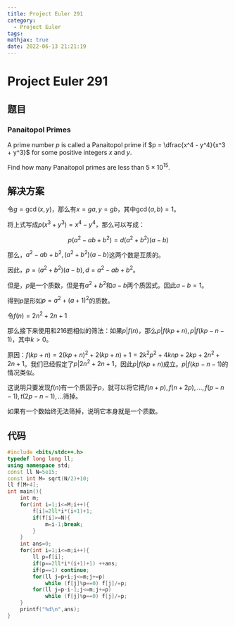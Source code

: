 ```yaml
---
title: Project Euler 291
category:
  - Project Euler
tags:
mathjax: true
date: 2022-06-13 21:21:19
---
```


<escape><!-- more --></escape>

# Project Euler 291

## 题目

### Panaitopol Primes

A prime number $p$ is called a Panaitopol prime if $p = \dfrac{x^4 - y^4}{x^3 + y^3}$ for some positive integers $x$ and $y$.

Find how many Panaitopol primes are less than $5\times10^{15}$.

## 解决方案

令$g=\gcd(x,y)$，那么有$x=ga,y=gb$，其中$\gcd(a,b)=1$。

将上式写成$p(x^3+y^3)=x^4-y^4$，那么可以写成：

$$p(a^2-ab+b^2)=d(a^2+b^2)(a-b)$$

那么，$a^2-ab+b^2,(a^2+b^2)(a-b)$这两个数是互质的。

因此，$p=(a^2+b^2)(a-b),d=a^2-ab+b^2$。

但是，$p$是一个质数，但是有$a^2+b^2$和$a-b$两个质因式。因此$a-b=1$。

得到$p$是形如$p=a^2+(a+1)^2$的质数。

令$f(n)=2n^2+2n+1$

那么接下来使用和216题相似的筛法：如果$p|f(n)$，那么$p|f(kp+n),p|f(kp-n-1)$，其中$k>0$。

原因：$f(kp+n)=2(kp+n)^2+2(kp+n)+1 = 2k^2p^2+4knp+2kp+2n^2+2n+1$。我们已经假定了$p|2n^2+2n+1$，因此$p|f(kp+n)$成立。$p|f(kp-n-1)$的情况类似。

这说明只要发现$f(n)$有一个质因子$p$，就可以将它把$f(n+p),f(n+2p),\dots,f(p-n-1),t(2p-n-1),\dots$筛掉。

如果有一个数始终无法筛掉，说明它本身就是一个质数。

## 代码

```C++
#include <bits/stdc++.h>
typedef long long ll;
using namespace std;
const ll N=5e15;
const int M= sqrt(N/2)+10;
ll f[M+4];
int main(){
    int m;
    for(int i=1;i<=M;i++){
        f[i]=2ll*i*(i+1)+1;
        if(f[i]>=N){
            m=i-1;break;
        }
    }
    int ans=0;
    for(int i=1;i<=m;i++){
        ll p=f[i];
        if(p==2ll*i*(i+1)+1) ++ans;
        if(p==1) continue;
        for(ll j=p+i;j<=m;j+=p)
            while (f[j]%p==0) f[j]/=p;
        for(ll j=p-i-1;j<=m;j+=p)
            while (f[j]%p==0) f[j]/=p;
    }
    printf("%d\n",ans);
}
```
